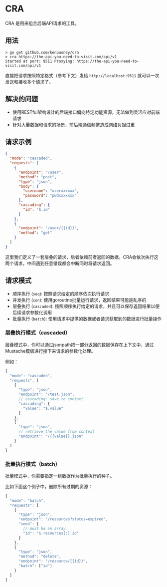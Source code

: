 # CRA

CRA 是用来组合后端API请求的工具。

## 用法

```
> go get github.com/kenpusney/cra
> cra https://the-api-you-need-to-visit.com/api/v1
Started at port: 9511 Proxying: https://the-api-you-need-to-visit.com/api/v1
```

直接把请求按照特定格式（参考下文）发给 `http://localhost:9511` 就可以一次发送和接收多个请求了。

## 解决的问题

- 使用RESTful架构设计的后端接口偏向特定功能资源，无法做到灵活应对前端请求
- 针对大量数据和请求的场景，前后端通信频繁造成网络负担过重


## 请求示例

```json
{
  "mode": "cascaded",
  "requests": [
    {
      "endpoint": "/user",
      "method": "post",
      "type": "json",
      "body": {
        "username": "userxxxxxx",
        "password": "pwdxxxxxxx"
      },
      "cascading": {
        "id": "$.id"
      }
    },
    {
      "endpoint": "/user/{{id}}",
      "method": "get"
    }
  ]
}
```

这里我们定义了一套层叠的请求，后者依赖前者返回的数据。CRA会依次执行这两个请求，中间遇到任意错误都会中断同时将请求返回。

## 请求模式

- 顺序执行 (`seq`): 按照请求给定的顺序依次执行请求
- 并发执行 (`con`): 使用goroutine批量运行请求，返回结果可能是乱序的
- 层叠执行 (`cascaded`): 按照顺序执行给定的请求，并且可以保存返回结果以便后续请求参数化调用
- 批量执行 (`batch`): 使用请求中提供的数据或者请求获取到的数据进行批量操作
  
### 层叠执行模式（cascaded）

层叠模式中，你可以通过jsonpath把一部分返回的数据保存在上下文中，通过Mustache模版进行接下来请求的参数化处理。

例如：
```javascript
{
  "mode": "cascaded",
  "requests": [
    {
      "type": "json",
      "endpoint": "/test.json",
      // cascading: save to context
      "cascading": {
        "value": "$.value"
      }
    },
    {
      "type": "json",
      // retrieve the value from context
      "endpoint": "/{{value}}.json"
    }
  ]
}
```

### 批量执行模式（batch）

批量模式中，你需要指定一组数据作为批量执行的种子。

比如下面这个例子中，删除所有过期的资源：
```javascript
{
  "mode": "batch",
  "requests": [
    {
      "type": "json",
      "endpoint": "/resources?status=expired",
      "seed": {
        // must be an array
        "id": "$.resources[:].id"
      }
    },
    {
      "type": "json",
      "method": "delete",
      "endpoint": "/resource/{{id}}",
      "batch": ["id"]
    }
  ]
}
```

